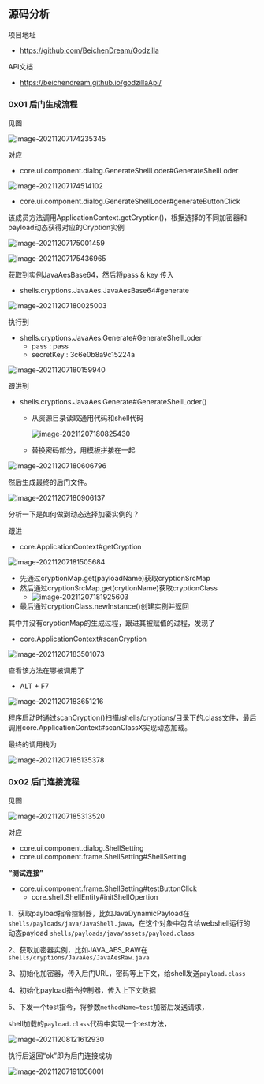 ## 源码分析

项目地址
- https://github.com/BeichenDream/Godzilla


API文档

- https://beichendream.github.io/godzillaApi/


### 0x01 后门生成流程

见图

![image-20211207174235345](godzilla.assets/image-20211207174235345.png)

对应

- core.ui.component.dialog.GenerateShellLoder#GenerateShellLoder

![image-20211207174514102](godzilla.assets/image-20211207174514102.png)



- core.ui.component.dialog.GenerateShellLoder#generateButtonClick

该成员方法调用ApplicationContext.getCryption()，根据选择的不同加密器和payload动态获得对应的Cryption实例

![image-20211207175001459](godzilla.assets/image-20211207175001459.png)

![image-20211207175436965](godzilla.assets/image-20211207175436965.png)

获取到实例JavaAesBase64，然后将pass & key 传入

- shells.cryptions.JavaAes.JavaAesBase64#generate

![image-20211207180025003](godzilla.assets/image-20211207180025003.png)

执行到

- shells.cryptions.JavaAes.Generate#GenerateShellLoder
  - pass : pass
  - secretKey : 3c6e0b8a9c15224a

![image-20211207180159940](godzilla.assets/image-20211207180159940.png)

跟进到

- shells.cryptions.JavaAes.Generate#GenerateShellLoder()

  - 从资源目录读取通用代码和shell代码

    ![image-20211207180825430](godzilla.assets/image-20211207180825430.png)

  - 替换密码部分，用模板拼接在一起

![image-20211207180606796](godzilla.assets/image-20211207180606796.png)

然后生成最终的后门文件。

![image-20211207180906137](godzilla.assets/image-20211207180906137.png)





分析一下是如何做到动态选择加密实例的？

跟进

- core.ApplicationContext#getCryption

![image-20211207181505684](godzilla.assets/image-20211207181505684.png)

- 先通过cryptionMap.get(payloadName)获取cryptionSrcMap
- 然后通过cryptionSrcMap.get(crytionName)获取cryptionClass
  - ![image-20211207181925603](godzilla.assets/image-20211207181925603.png)
- 最后通过cryptionClass.newInstance()创建实例并返回

其中并没有cryptionMap的生成过程，跟进其被赋值的过程，发现了

- core.ApplicationContext#scanCryption

![image-20211207183501073](godzilla.assets/image-20211207183501073.png)

查看该方法在哪被调用了

- ALT + F7

![image-20211207183651216](godzilla.assets/image-20211207183651216.png)

程序启动时通过scanCryption()扫描/shells/cryptions/目录下的.class文件，最后调用core.ApplicationContext#scanClassX实现动态加载。

最终的调用栈为

![image-20211207185135378](godzilla.assets/image-20211207185135378.png)



### 0x02 后门连接流程

见图

![image-20211207185313520](godzilla.assets/image-20211207185313520.png)

对应

- core.ui.component.dialog.ShellSetting
- core.ui.component.frame.ShellSetting#ShellSetting



**“测试连接”**

- core.ui.component.frame.ShellSetting#testButtonClick
  - core.shell.ShellEntity#initShellOpertion



1、获取payload指令控制器，比如JavaDynamicPayload在`shells/payloads/java/JavaShell.java`，在这个对象中包含给webshell运行的动态payload `shells/payloads/java/assets/payload.class`

2、获取加密器实例，比如JAVA_AES_RAW在`shells/cryptions/JavaAes/JavaAesRaw.java`

3、初始化加密器，传入后门URL，密码等上下文，给shell发送`payload.class`

4、初始化payload指令控制器，传入上下文数据

5、下发一个test指令，将参数`methodName=test`加密后发送请求，



shell加载的`payload.class`代码中实现一个test方法，

![image-20211208121612930](godzilla.assets/image-20211208121612930.png)

执行后返回“ok”即为后门连接成功





![image-20211207191056001](godzilla.assets/image-20211207191056001.png)

